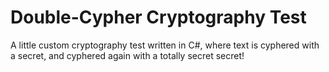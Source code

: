 # Double-Cypher Cryptography Test
A little custom cryptography test written in C#, where text is cyphered with a secret, and cyphered again with a totally secret secret!
